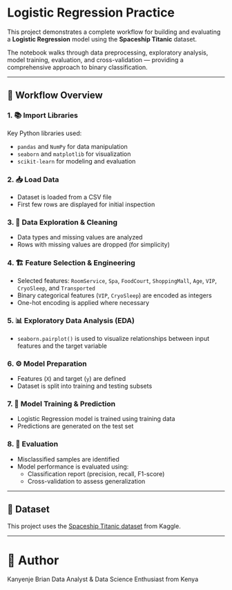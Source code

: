 # Logistic Regression Practice

This project demonstrates a complete workflow for building and evaluating a **Logistic Regression** model using the **Spaceship Titanic** dataset.

The notebook walks through data preprocessing, exploratory analysis, model training, evaluation, and cross-validation — providing a comprehensive approach to binary classification.

---

## 📌 Workflow Overview

### 1. 📚 Import Libraries
Key Python libraries used:
- `pandas` and `NumPy` for data manipulation
- `seaborn` and `matplotlib` for visualization
- `scikit-learn` for modeling and evaluation

### 2. 📥 Load Data
- Dataset is loaded from a CSV file
- First few rows are displayed for initial inspection

### 3. 🧹 Data Exploration & Cleaning
- Data types and missing values are analyzed
- Rows with missing values are dropped (for simplicity)

### 4. 🏗️ Feature Selection & Engineering
- Selected features: `RoomService`, `Spa`, `FoodCourt`, `ShoppingMall`, `Age`, `VIP`, `CryoSleep`, and `Transported`
- Binary categorical features (`VIP`, `CryoSleep`) are encoded as integers
- One-hot encoding is applied where necessary

### 5. 📊 Exploratory Data Analysis (EDA)
- `seaborn.pairplot()` is used to visualize relationships between input features and the target variable

### 6. ⚙️ Model Preparation
- Features (`X`) and target (`y`) are defined
- Dataset is split into training and testing subsets

### 7. 🤖 Model Training & Prediction
- Logistic Regression model is trained using training data
- Predictions are generated on the test set

### 8. 🧪 Evaluation
- Misclassified samples are identified
- Model performance is evaluated using:
  - Classification report (precision, recall, F1-score)
  - Cross-validation to assess generalization

---

## 📁 Dataset
This project uses the [Spaceship Titanic dataset](https://www.kaggle.com/competitions/spaceship-titanic) from Kaggle.

---

# 🧠 Author
Kanyenje Brian
Data Analyst & Data Science Enthusiast from Kenya
